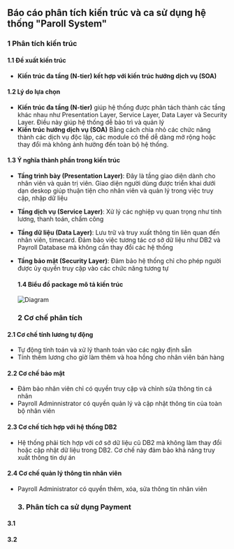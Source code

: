 ## Báo cáo phân tích kiến trúc và ca sử dụng hệ thống "Paroll System"

### 1 Phân tích kiến trúc

#### 1.1 Đề xuất kiến trúc

- **Kiến trúc đa tầng (N-tier) kết hợp với kiến trúc hướng dịch vụ (SOA)**

#### 1.2 Lý do lựa chọn

- **Kiến trúc đa tầng (N-tier)** giúp hệ thống được phân tách thành các tầng khác nhau như Presentation Layer, Service Layer, Data Layer và Security Layer. Điều này giúp hệ thống dễ bảo trì và quản lý
- **Kiến trúc hướng dịch vụ (SOA)** Bằng cách chia nhỏ các chức năng thành các dịch vụ độc lập, các module có thể dễ dàng mở rộng hoặc thay đổi mà không ảnh hưởng đến toàn bộ hệ thống.

#### 1.3 Ý nghĩa thành phần trong kiến trúc

- **Tầng trình bày (Presentation Layer)**: Đây là tầng giao diện dành cho nhân viên và quản trị viên. Giao diện người dùng được triển khai dưới dạn deskop giúp thuận tiện cho nhân viên và quản lý trong việc truy cập, nhập dữ liệu
- **Tầng dịch vụ (Service Layer)**: Xử lý các nghiệp vụ quan trọng như tính lương, thanh toán, chấm công
- **Tầng dữ liệu (Data Layer)**: Lưu trữ và truy xuất thông tin liên quan đến nhân viên, timecard. Đảm bảo việc tương tác cơ sở dữ liệu như DB2 và Payroll Database mà không cần thay đổi các hệ thống
- **Tầng bảo mật (Security Layer)**: Đảm bảo hệ thống chỉ cho phép người được ủy quyền truy cập vào các chức năng tương tự

  #### 1.4 Biểu đồ package mô tả kiến trúc
  ![Diagram](https://www.planttext.com/api/plantuml/png/b5GzIyD06DxpArwwg4CH71saj84gbg8IY-kHXjnXUWdv48euEJY8e8E3OvKkGh3WraCSJle_xXVu5xnhwSSbLr4e1Evvdu_tWtwpprgIeZZDUe4L8VSS-HvKzWMx0GSBza1zE4BzE0o22bnQ0FAtg6hoTm9DWaAmYIHGs3mzs9gL0RW1If8fQXEFjZ6Y7VarGCSPeavC979bbTJF1CkXnJ-WxMFb4K57iA7kOGjswsBrtiRyMThmLsg47PvJt9gC9WFgcmj8ptDHt3M3iWNiX7n0pL6TEEj3GuppI97UeANoPdhKGnmgR0OPt7HyrT1OeVLhYiHp5uDSvakavwWBzjJ0ML-mQ_frBzWZiUixSuqDEF42b9AG9fX4YNmfRX6grJt3s60N4hMlhdoRJhYmuW9jcRv4DEzilQqls1tvCsynr_yojSHbvWgiUCOXIsAg3iLLXwBxpjjHNEEXI6um6MNRKu4BCHvINM3PLrbYjUVVH0ezh3ateuWbhwVcqQxw9_a1003__mC0)

  ### 2 Cơ chế phân tích
#### 2.1 Cơ chế tính lương tự động
- Tự động tính toán và xử lý thanh toán vào các ngày định sẵn
- Tính thêm lương cho giờ làm thêm và hoa hồng cho nhân viên bán hàng
#### 2.2 Cơ chế bảo mật
- Đảm bảo nhân viên chỉ có quyền truy cập và chỉnh sửa thông tin cá nhân
- Payroll Adminnistrator có quyền quản lý và cập nhật thông tin của toàn bộ nhân viên
#### 2.3 Cơ chế tích hợp với hệ thống DB2
- Hệ thống phải tích hợp với cớ sở dữ liệu cũ DB2 mà không làm thay đổi hoặc cập nhật dữ liệu trong DB2. Cơ chế này đảm bảo khả năng truy xuất thông tin dự án
#### 2.4 Cơ chế quản lý thông tin nhân viên
- Payroll Administrator có quyền thêm, xóa, sửa thông tin nhân viên
  ### 3. Phân tích ca sử dụng Payment
#### 3.1 
#### 3.2 

